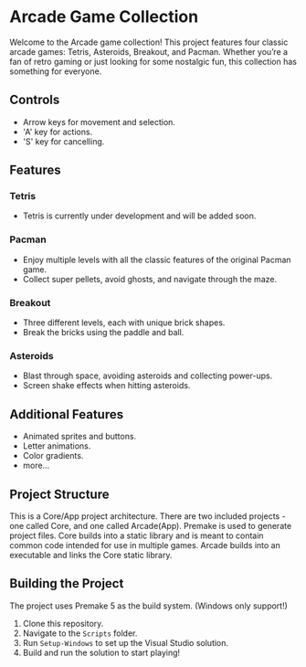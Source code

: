 # Arcade Game Collection

Welcome to the Arcade game collection! This project features four classic arcade games: Tetris, Asteroids, Breakout, and Pacman. Whether you’re a fan of retro gaming or just looking for some nostalgic fun, this collection has something for everyone.

## Controls
- Arrow keys for movement and selection.
- 'A' key for actions.
- 'S' key for cancelling.

## Features
### Tetris
- Tetris is currently under development and will be added soon.

### Pacman
- Enjoy multiple levels with all the classic features of the original Pacman game.
- Collect super pellets, avoid ghosts, and navigate through the maze.

### Breakout
- Three different levels, each with unique brick shapes.
- Break the bricks using the paddle and ball.

### Asteroids
- Blast through space, avoiding asteroids and collecting power-ups.
- Screen shake effects when hitting asteroids.

## Additional Features
- Animated sprites and buttons.
- Letter animations.
- Color gradients.
- more...

## Project Structure
This is a Core/App project architecture. There are two included projects - one called Core, and one called Arcade(App). Premake is used to generate project files.
Core builds into a static library and is meant to contain common code intended for use in multiple games. Arcade builds into an executable and links the Core static library.

## Building the Project
The project uses Premake 5 as the build system. (Windows only support!)
1. Clone this repository.
2. Navigate to the `Scripts` folder.
3. Run `Setup-Windows` to set up the Visual Studio solution.
4. Build and run the solution to start playing!